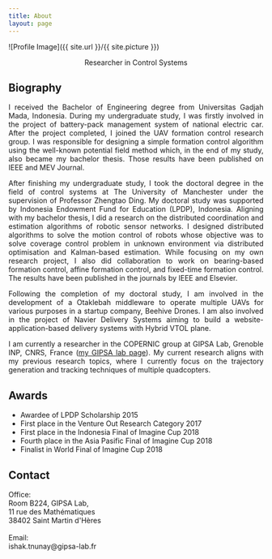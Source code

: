 ```yaml
---
title: About
layout: page
---
```

![Profile Image]({{ site.url }}/{{ site.picture }})
<p align="center"> Researcher in Control Systems</p>

## Biography

<p align="justify">I received the Bachelor of Engineering degree from Universitas Gadjah Mada, Indonesia. During my undergraduate study, I was firstly involved in the project of battery-pack management system of national electric car. After the project completed, I joined the UAV formation control research group. I was responsible for designing a simple formation control algorithm using the well-known potential field method which, in the end of my study, also became my bachelor thesis. Those results have been published on IEEE and MEV Journal.
</p>

<p align="justify">After finishing my undergraduate study, I took the doctoral degree in the field of control systems at The University of Manchester under the supervision of Professor Zhengtao Ding. My doctoral study was supported by Indonesia Endowment Fund for Education (LPDP), Indonesia. Aligning with my bachelor thesis, I did a research on the distributed coordination and estimation algorithms of robotic sensor networks. I designed distributed algorithms to solve the motion control of robots whose objective was to solve coverage control problem in unknown environment via distributed optimisation and Kalman-based estimation. While focusing on my own research project, I also did collaboration to work on bearing-based formation control, affine formation control, and fixed-time formation control. The results have been published in the journals by IEEE and Elsevier.</p>

<p align="justify">Following the completion of my doctoral study, I am involved in the development of a Otaklebah middleware to operate multiple UAVs for various purposes in a startup company, Beehive Drones. I am also involved in the project of Navier Delivery Systems aiming to build a website-application-based delivery systems with Hybrid VTOL plane.</p>

<p align="justify">I am currently a researcher in the COPERNIC group at GIPSA Lab, Grenoble INP, CNRS, France (<a href="http://www.gipsa-lab.fr/page_pro.php?vid=3828">my GIPSA lab page</a>). My current research aligns with my previous research topics, where I currently focus on the trajectory generation and tracking techniques of multiple quadcopters.</p>

## Awards

<ul class="awards">
	<li>Awardee of LPDP Scholarship 2015</li>
	<li>First place in the Venture Out Research Category 2017</li>
	<li>First place in the Indonesia Final of Imagine Cup 2018</li>
	<li>Fourth place in the Asia Pasific Final of Imagine Cup 2018</li>
	<li>Finalist in World Final of Imagine Cup 2018</li>
</ul>

## Contact
<p>Office:<br>
Room B224, GIPSA Lab,<br>
11 rue des Mathématiques <br>
38402 Saint Martin d'Hères<br>
<br>
Email: <br>
ishak.tnunay@gipsa-lab.fr
</p>